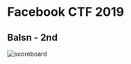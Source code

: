 # Facebook CTF 2019
## Balsn - 2nd
![scoreboard](https://github.com/ssspeedgit00/CTF/blob/master/2019/fbctf-2019/scoreboard.png)
